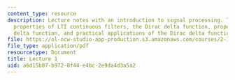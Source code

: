 ```yaml
---
content_type: resource
description: Lecture notes with an introduction to signal processing. Topics include
  properties of LTI continuous filters, the Dirac delta function, properties of the
  delta function, and practical applications of the Dirac delta function.
file: https://ol-ocw-studio-app-production.s3.amazonaws.com/courses/2-161-signal-processing-continuous-and-discrete-fall-2008/a6d15b07b9720f44e4bc2e9da4d3a5a2_lecture_01.pdf
file_type: application/pdf
resourcetype: Document
title: Lecture 1
uid: a6d15b07-b972-0f44-e4bc-2e9da4d3a5a2
---
```

